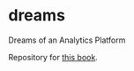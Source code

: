 # dreams
Dreams of an Analytics Platform

Repository for [this book](https://rcalsaverini.github.io/dreams/).
